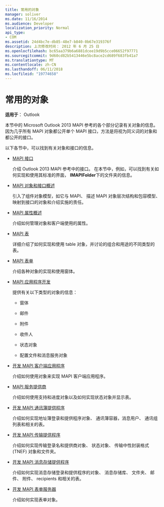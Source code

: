 ```yaml
---
title: 常用的对象
manager: soliver
ms.date: 11/16/2014
ms.audience: Developer
localization_priority: Normal
api_type:
- COM
ms.assetid: 24d4bc7e-db85-48e7-b840-0b67e319376f
description: 上次修改时间： 2012 年 6 月 25 日
ms.openlocfilehash: bc65aa379b6a6881dcee19d9b5cce06652f97771
ms.sourcegitcommit: 9d60cd82b5413446e5bc8ace2cd689f683fb41a7
ms.translationtype: MT
ms.contentlocale: zh-CN
ms.lasthandoff: 06/11/2018
ms.locfileid: "19774658"
---
```

# <a name="commonly-used-objects"></a>常用的对象

  
  
**适用于**： Outlook 
  
本节中的 Microsoft Outlook 2013 MAPI 参考的各个部分记录有关对象的信息。 因为几乎所有 MAPI 对象都公开单个 MAPI 接口，方法是将视为同义词的对象和都公开的接口。
  
以下各节中，可以找到有关对象和接口的信息。
  
- [MAPI 接口](mapi-interfaces.md)
    
    介绍 Outlook 2013 MAPI 参考中的接口。 在本节中，例如，可以找到有关如何实现和使用其标准的界面， **IMAPIFolder**下的文件夹的信息。
    
- [MAPI 对象和接口概述](mapi-object-and-interface-overview.md)
    
    引入了组件对象模型，如它与 MAPI、 描述 MAPI 对象层次结构和包容模型、 映射到接口的对象和介绍实施的责任。
    
- [MAPI 属性概述](mapi-property-overview.md)
    
    介绍如何管理对象和客户端使用的属性。
    
- [MAPI 表](mapi-tables.md)
    
    详细介绍了如何实现和使用 table 对象，并讨论的组合和用途的不同类型的表。
    
- [MAPI 表单](mapi-forms.md)
    
    介绍各种对象的实现和使用窗体。
    
- [MAPI 应用程序开发](mapi-application-development.md)
    
    提供有关以下类型的对象的信息：
    
  - 窗体
    
  - 邮件
    
  - 附件
    
  - 收件人
    
  - 状态对象
    
  - 配置文件和消息服务对象
    
- [开发 MAPI 客户端应用程序](developing-a-mapi-client-application.md)
    
    介绍如何使用对象来实现 MAPI 客户端应用程序。
    
- [MAPI 服务提供商](mapi-service-providers.md)
    
    介绍如何使用支持和进度对象以及如何实现状态对象并显示表。
    
- [开发 MAPI 通讯簿提供程序](developing-a-mapi-address-book-provider.md)
    
    介绍如何实现地址簿登录和提供程序对象、 通讯簿容器，消息用户、 通讯组列表和相关的表。
    
- [开发 MAPI 传输提供程序](developing-a-mapi-transport-provider.md)
    
    介绍如何实现传输登录名和提供商对象、 状态对象、 传输中性封装格式 (TNEF) 对象和文件夹。
    
- [开发 MAPI 消息存储提供程序](developing-a-mapi-message-store-provider.md)
    
    介绍如何实现消息存储登录和提供程序的对象、 消息存储库、 文件夹、 邮件、 附件、 recipients 和相关的表。
    
- [开发 MAPI 表单服务器](developing-mapi-form-servers.md)
    
    介绍如何实现表单对象。
    

